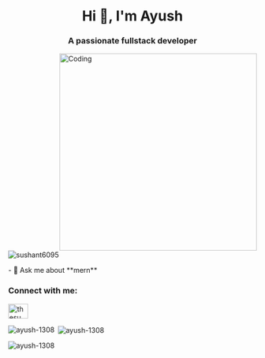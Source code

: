 <h1 align="center">Hi 👋, I'm Ayush</h1>
<h3 align="center">A passionate fullstack developer</h3>
<img align="right" alt="Coding" width="400" src="https://miro.medium.com/v2/resize:fit:679/1*zVnWJtyGOX_kUIDm6ccCfQ.gif">

<p align="left"> <img src="https://komarev.com/ghpvc/?username=sushant6095&label=Profile%20views&color=0e75b6&style=flat" alt="sushant6095" /> </p>
- 💬 Ask me about **mern**

<h3 align="left">Connect with me:</h3>
<p align="left">
<a href="https://instagram.com/ayush_____2002" target="blank"><img align="center" src="https://raw.githubusercontent.com/rahuldkjain/github-profile-readme-generator/master/src/images/icons/Social/instagram.svg" alt="thesu_shant" height="30" width="40" /></a>
</p>

<p><img align="left" src="https://github-readme-stats.vercel.app/api/top-langs?username=ayush-1308&show_icons=true&locale=en&layout=compact" alt="ayush-1308" /></p>

<p>&nbsp;<img align="center" src="https://github-readme-stats.vercel.app/api?username=ayush-1308&show_icons=true&locale=en" alt="ayush-1308" /></p>

<p><img align="center" src="https://github-readme-streak-stats.herokuapp.com/?user=ayush-1308&" alt="ayush-1308" /></p>
<!---
ayush-1308/ayush-1308 is a ✨ special ✨ repository because its `README.md` (this file) appears on your GitHub profile.
You can click the Preview link to take a look at your changes.
--->
